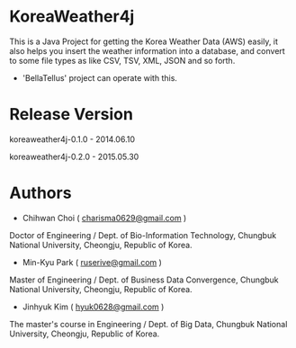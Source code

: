 # KoreaWeather4j
This is a Java Project for getting the Korea Weather Data (AWS) easily, it also helps you insert the weather information into a database, and convert to some file types as like CSV, TSV, XML, JSON and so forth.
- 'BellaTellus' project can operate with this.


# Release Version
koreaweather4j-0.1.0 - 2014.06.10

koreaweather4j-0.2.0 - 2015.05.30


# Authors
- Chihwan Choi ( charisma0629@gmail.com )

Doctor of Engineering / Dept. of Bio-Information Technology, Chungbuk National University, Cheongju, Republic of Korea.


- Min-Kyu Park ( ruserive@gmail.com )

Master of Engineering / Dept. of Business Data Convergence, Chungbuk National University, Cheongju, Republic of Korea.


- Jinhyuk Kim ( hyuk0628@gmail.com )

The master's course in Engineering / Dept. of Big Data, Chungbuk National University, Cheongju, Republic of Korea.
